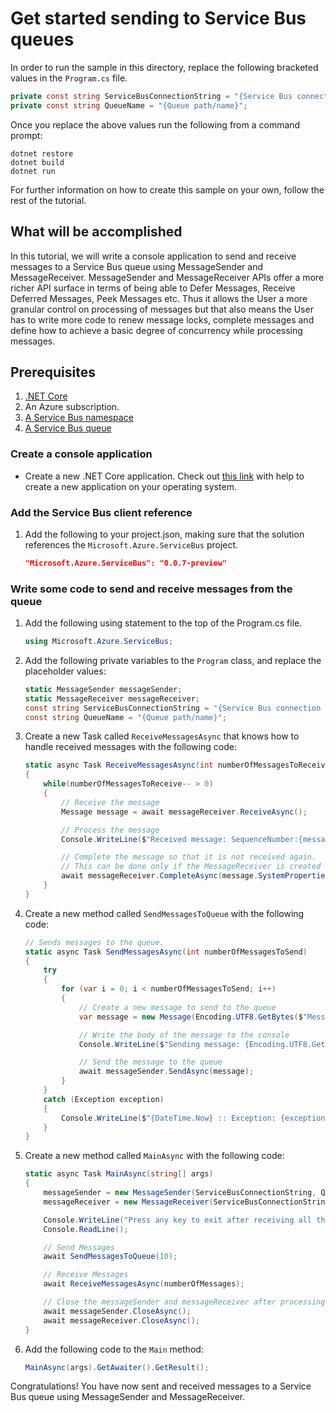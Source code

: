 # Get started sending to Service Bus queues

In order to run the sample in this directory, replace the following bracketed values in the `Program.cs` file.

```csharp
private const string ServiceBusConnectionString = "{Service Bus connection string}";
private const string QueueName = "{Queue path/name}";
```

Once you replace the above values run the following from a command prompt:
   
```
dotnet restore
dotnet build
dotnet run
```

For further information on how to create this sample on your own, follow the rest of the tutorial.

## What will be accomplished
In this tutorial, we will write a console application to send and receive messages to a Service Bus queue using MessageSender and MessageReceiver.
MessageSender and MessageReceiver APIs offer a more richer API surface in terms of being able to Defer Messages, Receive Deferred Messages, 
Peek Messages etc. Thus it allows the User a more granular control on processing of messages but that also means the User has to write more
code to renew message locks, complete messages and define how to achieve a basic degree of concurrency while processing messages.

## Prerequisites
1. [.NET Core](https://www.microsoft.com/net/core)
2. An Azure subscription.
3. [A Service Bus namespace](https://docs.microsoft.com/en-us/azure/service-bus-messaging/service-bus-create-namespace-portal) 
4. [A Service Bus queue](https://docs.microsoft.com/en-us/azure/service-bus-messaging/service-bus-dotnet-get-started-with-queues#2-create-a-queue-using-the-azure-portal)

### Create a console application

- Create a new .NET Core application. Check out [this link](https://docs.microsoft.com/en-us/dotnet/articles/core/getting-started) with help to create a new application on your operating system.

### Add the Service Bus client reference

1. Add the following to your project.json, making sure that the solution references the `Microsoft.Azure.ServiceBus` project.

    ```json
    "Microsoft.Azure.ServiceBus": "0.0.7-preview"
    ```

### Write some code to send and receive messages from the queue
1. Add the following using statement to the top of the Program.cs file.
   
    ```csharp
    using Microsoft.Azure.ServiceBus;
    ```

1. Add the following private variables to the `Program` class, and replace the placeholder values:
    
    ```csharp
    static MessageSender messageSender;
    static MessageReceiver messageReceiver;
    const string ServiceBusConnectionString = "{Service Bus connection string}";
    const string QueueName = "{Queue path/name}";
    ```

1. Create a new Task called `ReceiveMessagesAsync` that knows how to handle received messages with the following code:

	```csharp
	static async Task ReceiveMessagesAsync(int numberOfMessagesToReceive)
    {
		while(numberOfMessagesToReceive-- > 0)
        {
			// Receive the message
            Message message = await messageReceiver.ReceiveAsync();

            // Process the message
            Console.WriteLine($"Received message: SequenceNumber:{message.SystemProperties.SequenceNumber} Body:{Encoding.UTF8.GetString(message.Body)}");

            // Complete the message so that it is not received again.
            // This can be done only if the MessageReceiver is created in ReceiveMode.PeekLock mode.
            await messageReceiver.CompleteAsync(message.SystemProperties.LockToken);
        }
    }
	```
1. Create a new method called `SendMessagesToQueue` with the following code:

    ```csharp
    // Sends messages to the queue.
    static async Task SendMessagesAsync(int numberOfMessagesToSend)
    {
		try
        {
			for (var i = 0; i < numberOfMessagesToSend; i++)
			{
				// Create a new message to send to the queue
				var message = new Message(Encoding.UTF8.GetBytes($"Message {i}"));

				// Write the body of the message to the console
				Console.WriteLine($"Sending message: {Encoding.UTF8.GetString(message.Body)}");

				// Send the message to the queue
				await messageSender.SendAsync(message);
			}
        }
        catch (Exception exception)
        {
			Console.WriteLine($"{DateTime.Now} :: Exception: {exception.Message}");
        }
	}
    ```

1. Create a new method called `MainAsync` with the following code:
   
    ```csharp
    static async Task MainAsync(string[] args)
    {
        messageSender = new MessageSender(ServiceBusConnectionString, QueueName);
        messageReceiver = new MessageReceiver(ServiceBusConnectionString, QueueName, ReceiveMode.PeekLock);

		Console.WriteLine("Press any key to exit after receiving all the messages.");
        Console.ReadLine();

		// Send Messages
        await SendMessagesToQueue(10);

		// Receive Messages
        await ReceiveMessagesAsync(numberOfMessages);        

		// Close the messageSender and messageReceiver after processing all needed messages.
        await messageSender.CloseAsync();
        await messageReceiver.CloseAsync();
    }
    ```

1. Add the following code to the `Main` method:
    
    ```csharp
    MainAsync(args).GetAwaiter().GetResult();
    ```

Congratulations! You have now sent and received messages to a Service Bus queue using MessageSender and MessageReceiver.
